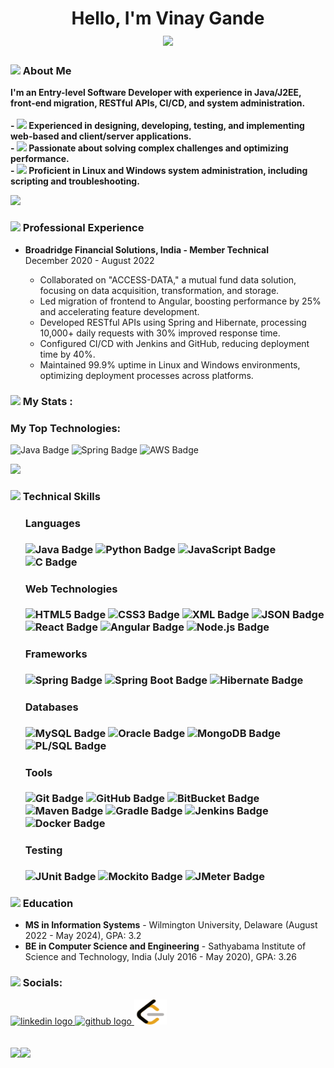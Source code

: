 <!-- Intro Section -->
<h1 align="center"><b>Hello, I'm Vinay Gande<br>
    <img src="https://user-images.githubusercontent.com/74038190/235223599-0eadbd7c-c916-4f24-af9d-9242730e6172.gif" height="200px">  </b></h1>

<h3 align="left"><img src="https://user-images.githubusercontent.com/74038190/235223604-c9f38e6d-e9df-4608-abeb-ae7fbdf46bfd.gif" height="20px"> About Me</h3>
<p align="left"><b>
    I'm an Entry-level Software Developer with experience in Java/J2EE, front-end migration, RESTful APIs, CI/CD, and system administration.<br><br>
    - <img src="https://user-images.githubusercontent.com/74038190/236119650-f49991cf-21c3-46ef-a947-760ab27a10d0.gif" height="20px"> Experienced in designing, developing, testing, and implementing web-based and client/server applications.<br>
    - <img src="https://user-images.githubusercontent.com/74038190/216122041-518ac897-8d92-4c6b-9b3f-ca01dcaf38ee.png" height="20px"> Passionate about solving complex challenges and optimizing performance.<br>
    - <img src="https://user-images.githubusercontent.com/74038190/235223599-0eadbd7c-c916-4f24-af9d-9242730e6172.gif" height="20px"> Proficient in Linux and Windows system administration, including scripting and troubleshooting.
</b></p>

<!-- Animated Divider -->
<img src="https://user-images.githubusercontent.com/74038190/212284158-e840e285-664b-44d7-b79b-e264b5e54825.gif">

<!-- Experience Section -->
<h3 align="left"><img src="https://user-images.githubusercontent.com/74038190/226127913-88de86d3-8437-45b9-a3b6-e746b47f655a.gif" height="20"> Professional Experience</h3>
<ul align="left">
    <li><b>Broadridge Financial Solutions, India - Member Technical</b> <br>December 2020 - August 2022</li>
    <ul>
        <li>Collaborated on "ACCESS-DATA," a mutual fund data solution, focusing on data acquisition, transformation, and storage.</li>
        <li>Led migration of frontend to Angular, boosting performance by 25% and accelerating feature development.</li>
        <li>Developed RESTful APIs using Spring and Hibernate, processing 10,000+ daily requests with 30% improved response time.</li>
        <li>Configured CI/CD with Jenkins and GitHub, reducing deployment time by 40%.</li>
        <li>Maintained 99.9% uptime in Linux and Windows environments, optimizing deployment processes across platforms.</li>
    </ul>
</ul>

<!-- Animated Stats Section -->
<h3 align="left"><img src="https://user-images.githubusercontent.com/74038190/226127913-88de86d3-8437-45b9-a3b6-e746b47f655a.gif" height="20"> My Stats :</h3>
<div align="left">
  <div>
    <h3 align="left">My Top Technologies:</h3>
<p align="left">
  <img src="https://img.shields.io/badge/Java-ED8B00?style=for-the-badge&logo=java&logoColor=white" alt="Java Badge" />
  <img src="https://img.shields.io/badge/Spring-6DB33F?style=for-the-badge&logo=spring&logoColor=white" alt="Spring Badge" />
  <img src="https://img.shields.io/badge/AWS-232F3E?style=for-the-badge&logo=amazon-aws&logoColor=white" alt="AWS Badge" />
</p>
  </div>
  <div>
    <img src="https://github-readme-stats.vercel.app/api?username=vinaysai1998&theme=shadow_green&show_icons=true&rank_icon=github" height="170vh"/>
  </div>
</div>

<!-- Skills Section -->
<h3 align="left"><img src="https://user-images.githubusercontent.com/74038190/212284087-bbe7e430-757e-4901-90bf-4cd2ce3e1852.gif" height="20"> Technical Skills</h3>
<div align="left">
    <ul>
        <!-- Skills Section -->
<h3 align="left">
  
<div align="left">
  <!-- Languages -->
  <h4>Languages</h4>
  <p>
    <img src="https://img.shields.io/badge/Java-ED8B00?style=for-the-badge&logo=java&logoColor=white" alt="Java Badge" />
    <img src="https://img.shields.io/badge/Python-3776AB?style=for-the-badge&logo=python&logoColor=white" alt="Python Badge" />
    <img src="https://img.shields.io/badge/JavaScript-F7DF1E?style=for-the-badge&logo=javascript&logoColor=black" alt="JavaScript Badge" />
    <img src="https://img.shields.io/badge/C-00599C?style=for-the-badge&logo=c&logoColor=white" alt="C Badge" />
  </p>

  <!-- Web Technologies -->
  <h4>Web Technologies</h4>
  <p>
    <img src="https://img.shields.io/badge/HTML5-E34F26?style=for-the-badge&logo=html5&logoColor=white" alt="HTML5 Badge" />
    <img src="https://img.shields.io/badge/CSS3-1572B6?style=for-the-badge&logo=css3&logoColor=white" alt="CSS3 Badge" />
    <img src="https://img.shields.io/badge/XML-8A2BE2?style=for-the-badge&logo=xml&logoColor=white" alt="XML Badge" />
    <img src="https://img.shields.io/badge/JSON-000000?style=for-the-badge&logo=json&logoColor=white" alt="JSON Badge" />
    <img src="https://img.shields.io/badge/React-61DAFB?style=for-the-badge&logo=react&logoColor=black" alt="React Badge" />
    <img src="https://img.shields.io/badge/Angular-DD0031?style=for-the-badge&logo=angular&logoColor=white" alt="Angular Badge" />
    <img src="https://img.shields.io/badge/Node.js-339933?style=for-the-badge&logo=nodedotjs&logoColor=white" alt="Node.js Badge" />
  </p>

  <!-- Frameworks -->
  <h4>Frameworks</h4>
  <p>
    <img src="https://img.shields.io/badge/Spring-6DB33F?style=for-the-badge&logo=spring&logoColor=white" alt="Spring Badge" />
    <img src="https://img.shields.io/badge/Spring%20Boot-6DB33F?style=for-the-badge&logo=springboot&logoColor=white" alt="Spring Boot Badge" />
    <img src="https://img.shields.io/badge/Hibernate-59666C?style=for-the-badge&logo=hibernate&logoColor=white" alt="Hibernate Badge" />
  </p>

  <!-- Databases -->
  <h4>Databases</h4>
  <p>
    <img src="https://img.shields.io/badge/MySQL-4479A1?style=for-the-badge&logo=mysql&logoColor=white" alt="MySQL Badge" />
    <img src="https://img.shields.io/badge/Oracle-F80000?style=for-the-badge&logo=oracle&logoColor=white" alt="Oracle Badge" />
    <img src="https://img.shields.io/badge/MongoDB-47A248?style=for-the-badge&logo=mongodb&logoColor=white" alt="MongoDB Badge" />
    <img src="https://img.shields.io/badge/PLSQL-FF4500?style=for-the-badge&logo=oracle&logoColor=white" alt="PL/SQL Badge" />
  </p>

  <!-- Tools -->
  <h4>Tools</h4>
  <p>
    <img src="https://img.shields.io/badge/Git-F05032?style=for-the-badge&logo=git&logoColor=white" alt="Git Badge" />
    <img src="https://img.shields.io/badge/GitHub-181717?style=for-the-badge&logo=github&logoColor=white" alt="GitHub Badge" />
    <img src="https://img.shields.io/badge/BitBucket-0052CC?style=for-the-badge&logo=bitbucket&logoColor=white" alt="BitBucket Badge" />
    <img src="https://img.shields.io/badge/Maven-C71A36?style=for-the-badge&logo=apachemaven&logoColor=white" alt="Maven Badge" />
    <img src="https://img.shields.io/badge/Gradle-02303A?style=for-the-badge&logo=gradle&logoColor=white" alt="Gradle Badge" />
    <img src="https://img.shields.io/badge/Jenkins-D24939?style=for-the-badge&logo=jenkins&logoColor=white" alt="Jenkins Badge" />
    <img src="https://img.shields.io/badge/Docker-2496ED?style=for-the-badge&logo=docker&logoColor=white" alt="Docker Badge" />
  </p>

  <!-- Testing -->
  <h4>Testing</h4>
  <p>
    <img src="https://img.shields.io/badge/JUnit-25A162?style=for-the-badge&logo=junit5&logoColor=white" alt="JUnit Badge" />
    <img src="https://img.shields.io/badge/Mockito-00A878?style=for-the-badge&logo=mockito&logoColor=white" alt="Mockito Badge" />
    <img src="https://img.shields.io/badge/JMeter-D22128?style=for-the-badge&logo=apachejmeter&logoColor=white" alt="JMeter Badge" />
  </p>
</div>

   
</div>

<!-- Education Section -->
<h3 align="left"><img src="https://user-images.githubusercontent.com/74038190/235294012-0a55e343-37ad-4b0f-924f-c8431d9d2483.gif" height="20"> Education</h3>
<ul align="left">
    <li><b>MS in Information Systems</b> - Wilmington University, Delaware (August 2022 - May 2024), GPA: 3.2</li>
    <li><b>BE in Computer Science and Engineering</b> - Sathyabama Institute of Science and Technology, India (July 2016 - May 2020), GPA: 3.26</li>
</ul>

<!-- Socials Section -->
<h3 align="left"><img src="https://user-images.githubusercontent.com/74038190/215283043-76c34df4-b495-46c3-b174-7aca38032b91.gif" height="15"> Socials:</h3>
<div align="left">
  <a href="https://www.linkedin.com/in/gandevinay-sai-a019a8158/" target="_blank">
    <img src="https://raw.githubusercontent.com/maurodesouza/profile-readme-generator/master/src/assets/icons/social/linkedin/default.svg" width="52" height="40" alt="linkedin logo" />
  </a>
  <a href="https://github.com/vinaysai1998" target="_blank">
    <img src="https://raw.githubusercontent.com/maurodesouza/profile-readme-generator/master/src/assets/icons/social/github/default.svg" width="52" height="40" alt="github logo" />
  </a>
  <a href="https://leetcode.com/u/vinay1998/" target="_blank">
    <img src="https://raw.githubusercontent.com/maurodesouza/profile-readme-generator/master/src/assets/icons/social/leetcode/default.svg" width="52" height="40" alt="leetcode logo" />
  </a>
</div>
<br><br>

<!-- View Counter -->
<img align="left" src="https://komarev.com/ghpvc/?username=vinaysai1998&style=for-the-badge&color=brightgreen">
<img src="https://user-images.githubusercontent.com/74038190/235224431-e8c8c12e-6826-47f1-89fb-2ddad83b3abf.gif" height="27">
